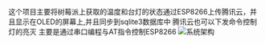这个项目主要将树莓派上获取的温度和台灯的状态通过ESP8266上传腾讯云，并且显示在OLED的屏幕上,并且同步到sqlite3数据库中
腾讯云也可以下发命令控制灯的亮灭
主要是通过串口编程与AT指令控制ESP8266
![系统架构](https://images.gitee.com/uploads/images/2020/0819/081418_21ed0f46_5677712.png "项目框架.png")

























